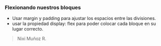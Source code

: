 ### Flexionando nuestros bloques

- Usar margin y padding para ajustar los espacios entre las divisiones.
- usar la propiedad display: flex para poder colocar cada bloque en su lugar correcto.

> Nixi Muñoz R.